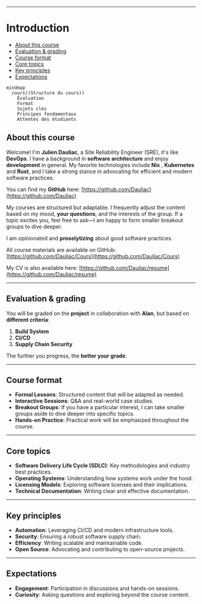 <link rel="stylesheet" href="https://cdn.jsdelivr.net/npm/katex@0.16.4/dist/katex.min.css">

______________________________________________________________________

<!-- paginate: true -->

<!-- colorPreset: sunset -->

# Introduction

<!-- vale off -->

- [About this course](#about-this-course)
- [Evaluation & grading](#evaluation--grading)
- [Course format](#course-format)
- [Core topics](#core-topics)
- [Key principles](#key-principles)
- [Expectations](#expectations)

<!-- vale on -->

```mermaid
mindmap
  cours((Structure du cours))
    Évaluation
    Format
    Sujets clés
    Principes fondamentaux
    Attentes des étudiants
```

## About this course

Welcome! I'm **Julien Dauliac**, a Site Reliability Engineer (SRE), it's like **DevOps**. I have a background in **software architecture** and enjoy **development** in general. My favorite technologies include **Nix** , **Kubernetes** and **Rust**, and I take a strong stance in advocating for efficient and modern software practices.

You can find my **GitHub** here: [https://github.com/Dauliac](https://github.com/Dauliac)

My courses are structured but adaptable. I frequently adjust the content based on my mood, **your questions**, and the interests of the group. If a topic excites you, feel free to ask—I am happy to form smaller breakout groups to dive deeper.

I am opinionated and **proselytizing** about good software practices.

All course materials are available on GitHub: [https://github.com/Dauliac/Cours](https://github.com/Dauliac/Cours)

My CV is also available here: [https://github.com/Dauliac/resume](https://github.com/Dauliac/resume)

______________________________________________________________________

## Evaluation & grading

You will be graded on the **project** in collaboration with **Alan**, but based on **different criteria**:

1. **Build System**
1. **CI/CD**
1. **Supply Chain Security**

The further you progress, the **better your grade**.

______________________________________________________________________

## Course format

- **Formal Lessons**: Structured content that will be adapted as needed.
- **Interactive Sessions**: Q&A and real-world case studies.
- **Breakout Groups**: If you have a particular interest, I can take smaller groups aside to dive deeper into specific topics.
- **Hands-on Practice**: Practical work will be emphasized throughout the course.

______________________________________________________________________

## Core topics

- **Software Delivery Life Cycle (SDLC)**: Key methodologies and industry best practices.
- **Operating Systems**: Understanding how systems work under the hood.
- **Licensing Models**: Exploring software licenses and their implications.
- **Technical Documentation**: Writing clear and effective documentation.

______________________________________________________________________

## Key principles

- **Automation**: Leveraging CI/CD and modern infrastructure tools.
- **Security**: Ensuring a robust software supply chain.
- **Efficiency**: Writing scalable and maintainable code.
- **Open Source**: Advocating and contributing to open-source projects.

______________________________________________________________________

## Expectations

- **Engagement**: Participation in discussions and hands-on sessions.
- **Curiosity**: Asking questions and exploring beyond the course content.
